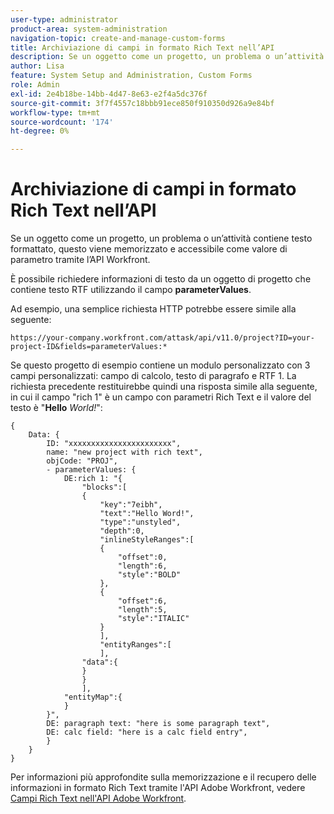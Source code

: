 ```yaml
---
user-type: administrator
product-area: system-administration
navigation-topic: create-and-manage-custom-forms
title: Archiviazione di campi in formato Rich Text nell’API
description: Se un oggetto come un progetto, un problema o un’attività contiene testo formattato, questo viene memorizzato e accessibile come valore di parametro tramite l’API Workfront.
author: Lisa
feature: System Setup and Administration, Custom Forms
role: Admin
exl-id: 2e4b18be-14bb-4d47-8e63-e2f4a5dc376f
source-git-commit: 3f7f4557c18bbb91ece850f910350d926a9e84bf
workflow-type: tm+mt
source-wordcount: '174'
ht-degree: 0%

---
```


# Archiviazione di campi in formato Rich Text nell’API

Se un oggetto come un progetto, un problema o un’attività contiene testo formattato, questo viene memorizzato e accessibile come valore di parametro tramite l’API Workfront.

È possibile richiedere informazioni di testo da un oggetto di progetto che contiene testo RTF utilizzando il campo **parameterValues**.

Ad esempio, una semplice richiesta HTTP potrebbe essere simile alla seguente:

`https://your-company.workfront.com/attask/api/v11.0/project?ID=your-project-ID&fields=parameterValues:*`

Se questo progetto di esempio contiene un modulo personalizzato con 3 campi personalizzati: campo di calcolo, testo di paragrafo e RTF 1. La richiesta precedente restituirebbe quindi una risposta simile alla seguente, in cui il campo &quot;rich 1&quot; è un campo con parametri Rich Text e il valore del testo è &quot;**Hello** *World!*&quot;:

```
{
    Data: {
        ID: "xxxxxxxxxxxxxxxxxxxxxxx",
        name: "new project with rich text",
        objCode: "PROJ",
        - parameterValues: {
            DE:rich 1: "{
                "blocks":[
                {
                    "key":"7eibh",
                    "text":"Hello Word!",
                    "type":"unstyled",
                    "depth":0,
                    "inlineStyleRanges":[
                    {
                        "offset":0,
                        "length":6,
                        "style":"BOLD"
                    },
                    {
                        "offset":6,
                        "length":5,
                        "style":"ITALIC"
                    }
                    ],
                    "entityRanges":[
                    ],
                "data":{
                }
                }
                ],
            "entityMap":{
            }
        }",
        DE: paragraph text: "here is some paragraph text",
        DE: calc field: "here is a calc field entry",
        }
    }
}
```

Per informazioni più approfondite sulla memorizzazione e il recupero delle informazioni in formato Rich Text tramite l&#39;API Adobe Workfront, vedere [Campi Rich Text nell&#39;API Adobe Workfront](../../../wf-api/general/rich-text-field-api.md).
